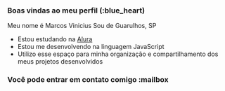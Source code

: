 ### Boas vindas ao meu perfil (:blue_heart)
Meu nome é Marcos Vinicius
Sou de Guarulhos, SP
- Estou estudando na [Alura](https://www.alura.com.br)
- Estou me desenvolvendo na linguagem JavaScript
- Utilizo esse espaço para minha organização e compartilhamento dos meus projetos desenvolvidos

### Você pode entrar em contato comigo :mailbox
